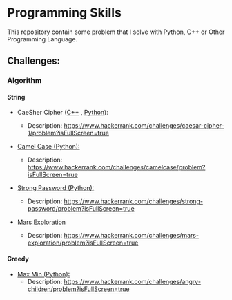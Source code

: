 # Programming Skills

This repository contain some problem that I solve with Python, C++ or Other Programming Language.

## Challenges: 

### Algorithm

#### String
- CaeSher Cipher (<a href="https://github.com/leandroleonard/programming-skills/blob/main/hacker-rank/problem-solving/strings/caesher_cipher.cpp">C++</a> , <a href="https://github.com/leandroleonard/programming-skills/blob/main/hacker-rank/problem-solving/strings/caesher_cipher.py">Python</a>): 
    - Description:  https://www.hackerrank.com/challenges/caesar-cipher-1/problem?isFullScreen=true

- <a href="https://github.com/leandroleonard/programming-skills/blob/main/hacker-rank/problem-solving/strings/caesher_cipher.cpp">Camel Case (Python):</a> 
    - Description: https://www.hackerrank.com/challenges/camelcase/problem?isFullScreen=true

- <a href="https://github.com/leandroleonard/programming-skills/blob/main/hacker-rank/problem-solving/strings/strongPassword.py">Strong Password (Python): </a> 
    - Description: https://www.hackerrank.com/challenges/strong-password/problem?isFullScreen=true
- <a href="https://github.com/leandroleonard/programming-skills/blob/main/hacker-rank/problem-solving/strings/marsExploration.py">Mars Exploration</a>
    - Description: https://www.hackerrank.com/challenges/mars-exploration/problem?isFullScreen=true

#### Greedy
- <a href="https://github.com/leandroleonard/programming-skills/blob/main/hacker-rank/problem-solving/greedy/maxMin.py">Max Min (Python):</a> 
    - Description: https://www.hackerrank.com/challenges/angry-children/problem?isFullScreen=true